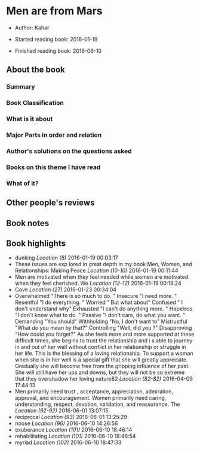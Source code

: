 # Men are from Mars  
* Author: Kahar
* Started reading book: 2016-01-19

* Finished reading book: 2016-06-10


## About the book

### Summary

### Book Classification

### What is it about

### Major Parts in order and relation

### Author's solutions on the questions asked

### Books on this theme I have read

### What of it?

## Other people's reviews

## Book notes


## Book highlights

* dunking *Location (8)* 2016-01-19 00:03:17
* These issues are exp lored in great depth in my book Men, Women, and Relationships: Making Peace *Location (10-10)* 2016-01-19 00:11:44
* Men are motivated when they feel needed while women are motivated when they feel cherished. We *Location (12-12)* 2016-01-19 00:18:24
* Cove *Location (27)* 2016-01-23 00:34:04
* Overwhelmed "There is so much to do. " Insecure "I need more. " Resentful "I do everything. " Worried “ But what about" Confused " I don't understand why" Exhausted "I can't do anything more. " Hopeless "I don't know what to do. " Passive "I don't care, do what you want. " Demanding "You should" Withholding "No, I don't want to" Mistrustful "What do you mean by that?" Controlling "Well, did you ?" Disapproving "How could you forget?" As she feels more and more supported at these difficult times, she begins to trust the relationship and i s able to journey in and out of her well without conflict in her relationship or struggle in her life. This is the blessing of a loving relationship. To support a woman when she is in her well is a special gift that she will greatly appreciate. Gradually she will become free from the gripping influence of her past. She will still have her ups and downs, but they will not be so extreme that they overshadow her loving nature82 *Location (82-82)* 2016-04-09 17:44:13
* Men primarily need trust , acceptance, appreciation, admiration, approval, and encouragement. Women primarily need caring, understanding, respect, devotion, validation, and reassurance. The *Location (92-92)* 2016-06-01 13:07:15
* reciprocal *Location (93)* 2016-06-01 13:25:29
* noose *Location (96)* 2016-06-10 14:26:56
* exuberance *Location (101)* 2016-06-10 18:46:14
* rehabilitating *Location (101)* 2016-06-10 18:46:54
* myriad *Location (102)* 2016-06-10 18:47:33
